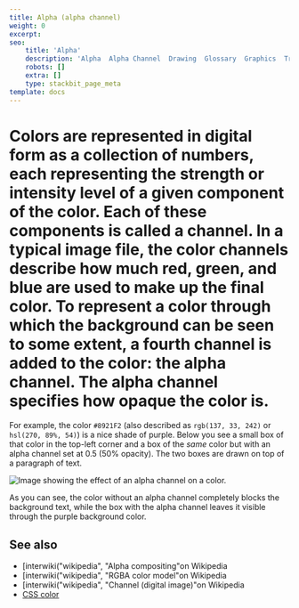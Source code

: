```yaml
---
title: Alpha (alpha channel)
weight: 0
excerpt:
seo:
    title: 'Alpha'
    description: 'Alpha  Alpha Channel  Drawing  Glossary  Graphics  Translucency  Translucent  Transparency  Transparent  WebGL  WebXR  channel  color  pixel'
    robots: []
    extra: []
    type: stackbit_page_meta
template: docs
---
```


# Colors are represented in digital form as a collection of numbers, each representing the strength or intensity level of a given component of the color. Each of these components is called a **channel**. In a typical image file, the color channels describe how much red, green, and blue are used to make up the final color. To represent a color through which the background can be seen to some extent, a fourth channel is added to the color: the **alpha channel**. The alpha channel specifies how opaque the color is.

For example, the color `#8921F2` (also described as `rgb(137, 33, 242)` or `hsl(270, 89%, 54)`) is a nice shade of purple. Below you see a small box of that color in the top-left corner and a box of the _same_ color but with an alpha channel set at 0.5 (50% opacity). The two boxes are drawn on top of a paragraph of text.

![Image showing the effect of an alpha channel on a color.](alpha-channel-example.png)

As you can see, the color without an alpha channel completely blocks the background text, while the box with the alpha channel leaves it visible through the purple background color.

## See also

-   [interwiki("wikipedia", "Alpha compositing"on Wikipedia
-   [interwiki("wikipedia", "RGBA color model"on Wikipedia
-   [interwiki("wikipedia", "Channel (digital image)"on Wikipedia
-   [CSS color](/en-US/docs/Web/CSS/CSS_Color)
